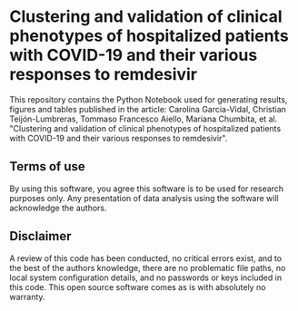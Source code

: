 # Clustering and validation of clinical phenotypes of hospitalized patients with COVID-19 and their various responses to remdesivir

This repository contains the Python Notebook used for generating results, figures and tables published in the article: Carolina Garcia-Vidal, Christian Teijón-Lumbreras, Tommaso Francesco Aiello,
Mariana Chumbita, et al. "Clustering and validation of clinical phenotypes of hospitalized patients with COVID-19 and their various responses to remdesivir".

## Terms of use

By using this software, you agree this software is to be used for research purposes only. Any presentation of data analysis using the software will acknowledge the authors.

## Disclaimer

A review of this code has been conducted, no critical errors exist, and to the best of the authors knowledge, there are no problematic file paths, no local system configuration details, and no passwords or keys included in this code. This open source software comes as is with absolutely no warranty.